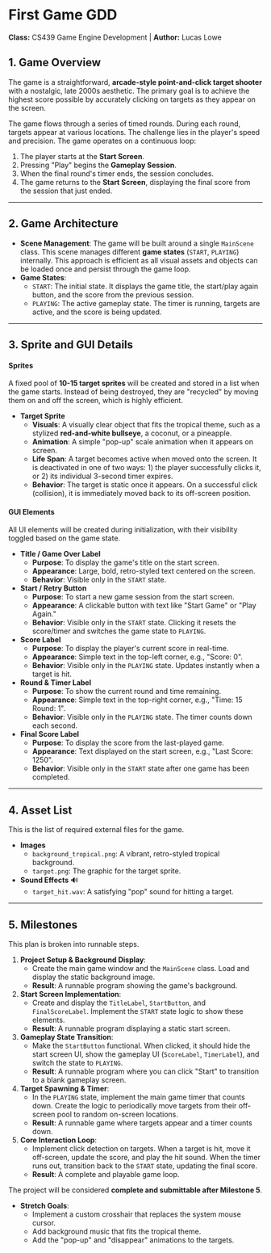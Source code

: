 # First Game GDD
**Class:** CS439 Game Engine Development | **Author:** Lucas Lowe

## 1. Game Overview
The game is a straightforward, **arcade-style point-and-click target shooter** with a nostalgic, late 2000s aesthetic. The primary goal is to achieve the highest score possible by accurately clicking on targets as they appear on the screen.

The game flows through a series of timed rounds. During each round, targets appear at various locations. The challenge lies in the player's speed and precision. The game operates on a continuous loop:
1.  The player starts at the **Start Screen**.
2.  Pressing "Play" begins the **Gameplay Session**.
3.  When the final round's timer ends, the session concludes.
4.  The game returns to the **Start Screen**, displaying the final score from the session that just ended.

---

## 2. Game Architecture

* **Scene Management**: The game will be built around a single `MainScene` class. This scene manages different **game states** (`START`, `PLAYING`) internally. This approach is efficient as all visual assets and objects can be loaded once and persist through the game loop.
* **Game States**:
    * `START`: The initial state. It displays the game title, the start/play again button, and the score from the previous session.
    * `PLAYING`: The active gameplay state. The timer is running, targets are active, and the score is being updated.

---

## 3. Sprite and GUI Details

#### Sprites
A fixed pool of **10-15 target sprites** will be created and stored in a list when the game starts. Instead of being destroyed, they are "recycled" by moving them on and off the screen, which is highly efficient.

* **Target Sprite**
    * **Visuals**: A visually clear object that fits the tropical theme, such as a stylized **red-and-white bullseye**, a coconut, or a pineapple.
    * **Animation**: A simple "pop-up" scale animation when it appears on screen.
    * **Life Span**: A target becomes active when moved onto the screen. It is deactivated in one of two ways: 1) the player successfully clicks it, or 2) its individual 3-second timer expires.
    * **Behavior**: The target is static once it appears. On a successful click (collision), it is immediately moved back to its off-screen position.

#### GUI Elements
All UI elements will be created during initialization, with their visibility toggled based on the game state.

* **Title / Game Over Label**
    * **Purpose**: To display the game's title on the start screen.
    * **Appearance**: Large, bold, retro-styled text centered on the screen.
    * **Behavior**: Visible only in the `START` state.
* **Start / Retry Button**
    * **Purpose**: To start a new game session from the start screen.
    * **Appearance**: A clickable button with text like "Start Game" or "Play Again."
    * **Behavior**: Visible only in the `START` state. Clicking it resets the score/timer and switches the game state to `PLAYING`.
* **Score Label**
    * **Purpose**: To display the player's current score in real-time.
    * **Appearance**: Simple text in the top-left corner, e.g., "Score: 0".
    * **Behavior**: Visible only in the `PLAYING` state. Updates instantly when a target is hit.
* **Round & Timer Label**
    * **Purpose**: To show the current round and time remaining.
    * **Appearance**: Simple text in the top-right corner, e.g., "Time: 15 Round: 1".
    * **Behavior**: Visible only in the `PLAYING` state. The timer counts down each second.
* **Final Score Label**
    * **Purpose**: To display the score from the last-played game.
    * **Appearance**: Text displayed on the start screen, e.g., "Last Score: 1250".
    * **Behavior**: Visible only in the `START` state after one game has been completed.

---

## 4. Asset List
This is the list of required external files for the game.

* **Images**
    * `background_tropical.png`: A vibrant, retro-styled tropical background.
    * `target.png`: The graphic for the target sprite.
* **Sound Effects** 🔊
    * `target_hit.wav`: A satisfying "pop" sound for hitting a target.

---

## 5. Milestones
This plan is broken into runnable steps.

1.  **Project Setup & Background Display**:
    * Create the main game window and the `MainScene` class. Load and display the static background image.
    * **Result**: A runnable program showing the game's background.
2.  **Start Screen Implementation**:
    * Create and display the `TitleLabel`, `StartButton`, and `FinalScoreLabel`. Implement the `START` state logic to show these elements.
    * **Result**: A runnable program displaying a static start screen.
3.  **Gameplay State Transition**:
    * Make the `StartButton` functional. When clicked, it should hide the start screen UI, show the gameplay UI (`ScoreLabel`, `TimerLabel`), and switch the state to `PLAYING`.
    * **Result**: A runnable program where you can click "Start" to transition to a blank gameplay screen.
4.  **Target Spawning & Timer**:
    * In the `PLAYING` state, implement the main game timer that counts down. Create the logic to periodically move targets from their off-screen pool to random on-screen locations.
    * **Result**: A runnable game where targets appear and a timer counts down.
5.  **Core Interaction Loop**:
    * Implement click detection on targets. When a target is hit, move it off-screen, update the score, and play the hit sound. When the timer runs out, transition back to the `START` state, updating the final score.
    * **Result**: A complete and playable game loop.

The project will be considered **complete and submittable after Milestone 5**.

* **Stretch Goals**:
    * Implement a custom crosshair that replaces the system mouse cursor.
    * Add background music that fits the tropical theme.
    * Add the "pop-up" and "disappear" animations to the targets.